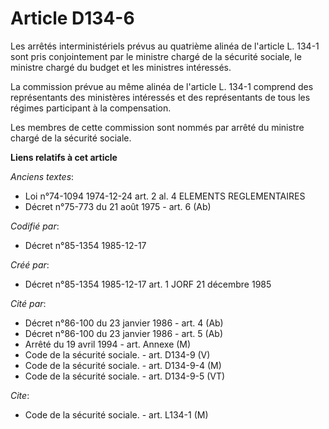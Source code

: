 # Article D134-6

Les arrêtés interministériels prévus au quatrième alinéa de l'article L. 134-1 sont pris conjointement par le ministre chargé
de la sécurité sociale, le ministre chargé du budget et les ministres intéressés. 

La commission prévue au même alinéa de l'article L. 134-1 comprend des représentants des ministères intéressés et des
représentants de tous les régimes participant à la compensation. 

Les membres de cette commission sont nommés par arrêté du ministre chargé de la sécurité sociale.

**Liens relatifs à cet article**

_Anciens textes_:

  - Loi n°74-1094 1974-12-24 art. 2 al. 4 ELEMENTS REGLEMENTAIRES
  - Décret n°75-773 du 21 août 1975 - art. 6 (Ab)

_Codifié par_:

  - Décret n°85-1354 1985-12-17

_Créé par_:

  - Décret n°85-1354 1985-12-17 art. 1 JORF 21 décembre 1985

_Cité par_:

  - Décret n°86-100 du 23 janvier 1986 - art. 4 (Ab)
  - Décret n°86-100 du 23 janvier 1986 - art. 5 (Ab)
  - Arrêté du 19 avril 1994 - art. Annexe (M)
  - Code de la sécurité sociale. - art. D134-9 (V)
  - Code de la sécurité sociale. - art. D134-9-4 (M)
  - Code de la sécurité sociale. - art. D134-9-5 (VT)

_Cite_:

  - Code de la sécurité sociale. - art. L134-1 (M)
